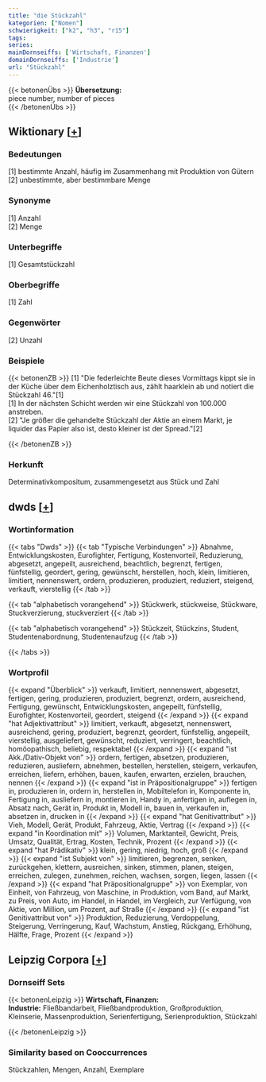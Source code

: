 ```yaml
---
title: "die Stückzahl"
kategorien: ["Nomen"]
schwierigkeit: ["k2", "h3", "r15"]
tags:
series:
mainDornseiffs: ['Wirtschaft, Finanzen']
domainDornseiffs: ['Industrie']
url: "Stückzahl"
---
```


{{< betonenÜbs >}}
**Übersetzung:**  
piece number, number of pieces  
{{< /betonenÜbs >}}

## Wiktionary [[+](https://de.wiktionary.org/wiki/Stückzahl)]

### Bedeutungen
[1] bestimmte Anzahl, häufig im Zusammenhang mit Produktion von Gütern  
[2] unbestimmte, aber bestimmbare Menge  

### Synonyme
[1] Anzahl  
[2] Menge  

### Unterbegriffe
[1] Gesamtstückzahl  

### Oberbegriffe
[1] Zahl  

### Gegenwörter
[2] Unzahl  

### Beispiele
{{< betonenZB >}}
[1] "Die federleichte Beute dieses Vormittags kippt sie in der Küche über dem Eichenholztisch aus, zählt haarklein ab und notiert die Stückzahl 46."[1]  
[1] In der nächsten Schicht werden wir eine Stückzahl von 100.000 anstreben.  
[2] "Je größer die gehandelte Stückzahl der Aktie an einem Markt, je liquider das Papier also ist, desto kleiner ist der Spread."[2]  

{{< /betonenZB >}}
### Herkunft
Determinativkompositum, zusammengesetzt aus Stück und Zahl  



## dwds [[+](https://www.dwds.de/wb/Stückzahl)]

### Wortinformation
{{< tabs "Dwds" >}}
{{< tab "Typische Verbindungen" >}}
Abnahme, Entwicklungskosten, Eurofighter, Fertigung, Kostenvorteil, Reduzierung, abgesetzt, angepeilt, ausreichend, beachtlich, begrenzt, fertigen, fünfstellig, geordert, gering, gewünscht, herstellen, hoch, klein, limitieren, limitiert, nennenswert, ordern, produzieren, produziert, reduziert, steigend, verkauft, vierstellig
{{< /tab >}}

{{< tab "alphabetisch vorangehend" >}}
Stückwerk, stückweise, Stückware, Stuckverzierung, stuckverziert
{{< /tab >}}

{{< tab "alphabetisch vorangehend" >}}
Stückzeit, Stückzins, Student, Studentenabordnung, Studentenaufzug
{{< /tab >}}

{{< /tabs >}}

### Wortprofil
{{< expand "Überblick" >}} verkauft, limitiert, nennenswert, abgesetzt, fertigen, gering, produzieren, produziert, begrenzt, ordern, ausreichend, Fertigung, gewünscht, Entwicklungskosten, angepeilt, fünfstellig, Eurofighter, Kostenvorteil, geordert, steigend {{< /expand >}}
{{< expand "hat Adjektivattribut" >}} limitiert, verkauft, abgesetzt, nennenswert, ausreichend, gering, produziert, begrenzt, geordert, fünfstellig, angepeilt, vierstellig, ausgeliefert, gewünscht, reduziert, verringert, beachtlich, homöopathisch, beliebig, respektabel {{< /expand >}}
{{< expand "ist Akk./Dativ-Objekt von" >}} ordern, fertigen, absetzen, produzieren, reduzieren, ausliefern, abnehmen, bestellen, herstellen, steigern, verkaufen, erreichen, liefern, erhöhen, bauen, kaufen, erwarten, erzielen, brauchen, nennen {{< /expand >}}
{{< expand "ist in Präpositionalgruppe" >}} fertigen in, produzieren in, ordern in, herstellen in, Mobiltelefon in, Komponente in, Fertigung in, ausliefern in, montieren in, Handy in, anfertigen in, auflegen in, Absatz nach, Gerät in, Produkt in, Modell in, bauen in, verkaufen in, absetzen in, drucken in {{< /expand >}}
{{< expand "hat Genitivattribut" >}} Vieh, Modell, Gerät, Produkt, Fahrzeug, Aktie, Vertrag {{< /expand >}}
{{< expand "in Koordination mit" >}} Volumen, Marktanteil, Gewicht, Preis, Umsatz, Qualität, Ertrag, Kosten, Technik, Prozent {{< /expand >}}
{{< expand "hat Prädikativ" >}} klein, gering, niedrig, hoch, groß {{< /expand >}}
{{< expand "ist Subjekt von" >}} limitieren, begrenzen, senken, zurückgehen, klettern, ausreichen, sinken, stimmen, planen, steigen, erreichen, zulegen, zunehmen, reichen, wachsen, sorgen, liegen, lassen {{< /expand >}}
{{< expand "hat Präpositionalgruppe" >}} von Exemplar, von Einheit, von Fahrzeug, von Maschine, in Produktion, vom Band, auf Markt, zu Preis, von Auto, im Handel, in Handel, im Vergleich, zur Verfügung, von Aktie, von Million, um Prozent, auf Straße {{< /expand >}}
{{< expand "ist Genitivattribut von" >}} Produktion, Reduzierung, Verdoppelung, Steigerung, Verringerung, Kauf, Wachstum, Anstieg, Rückgang, Erhöhung, Hälfte, Frage, Prozent {{< /expand >}}

## Leipzig Corpora [[+](https://corpora.uni-leipzig.de/en/res?word=Stückzahl&corpusId=deu_newscrawl-public_2018)]

### Dornseiff Sets
{{< betonenLeipzig >}}
**Wirtschaft, Finanzen:**  
**Industrie:** Fließbandarbeit, Fließbandproduktion, Großproduktion, Kleinserie, Massenproduktion, Serienfertigung, Serienproduktion, Stückzahl  

{{< /betonenLeipzig >}}

### Similarity based on Cooccurrences
Stückzahlen, Mengen, Anzahl, Exemplare

